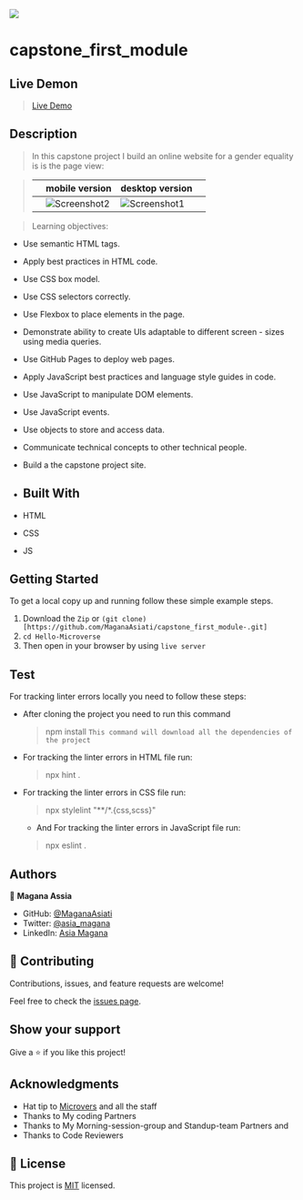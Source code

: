 
![](https://img.shields.io/badge/Microverse-blueviolet)

# capstone_first_module

## Live Demon

> [Live Demo](https://luxury-halva-c73c1e.netlify.app)
## Description

> In this capstone project  I build  an online website for a gender equality
is is the page view:

> || mobile version | desktop version||
> |-|---------|----------|-|
> ||![Screenshot2](https://user-images.githubusercontent.com/95297251/163289045-af9fb6ca-f3d9-4fff-ab52-ff1ea74f1381.png) | ![Screenshot1](https://user-images.githubusercontent.com/95297251/163288235-1ed01dc4-9454-47ee-bd8a-afe1f1ea375b.png) 

> Learning objectives: 

- Use semantic HTML tags.
- Apply best practices in HTML code.
- Use CSS box model.
- Use CSS selectors correctly.
- Use Flexbox to place elements in the page.
- Demonstrate ability to create UIs adaptable to different screen - sizes using media queries.
- Use GitHub Pages to deploy web pages.
- Apply JavaScript best practices and language style guides in code.
- Use JavaScript to manipulate DOM elements.
- Use JavaScript events.
- Use objects to store and access data.
- Communicate technical concepts to other technical people.
- Build a the capstone project site.
- ## Built With

- HTML
- CSS
- JS

## Getting Started

To get a local copy up and running follow these simple example steps.
1. Download the `Zip` or `(git clone)[https://github.com/MaganaAsiati/capstone_first_module-.git]`
2. `cd Hello-Microverse`
3. Then open in your browser by using `live server`
## Test

For tracking linter errors locally you need to follow these steps:

- After cloning the project you need to run this command
  > npm install
   `This command will download all the dependencies of the project`

- For tracking the linter errors in HTML file run:
  > npx hint .

- For tracking the linter errors in CSS file run:
  > npx stylelint "**/*.{css,scss}"

  - And For tracking the linter errors in JavaScript file run:
  > npx eslint .


## Authors

👤 **Magana Assia**

- GitHub: [@MaganaAsiati ](https://github.com/MaganaAsiati)
- Twitter: [@asia_magana](https://twitter.com/asia_magana)
- LinkedIn: [Asia Magana](https://www.linkedin.com/in/asia-magana-60b451200/)

## 🤝 Contributing

Contributions, issues, and feature requests are welcome!

Feel free to check the [issues page](../../issues/).

## Show your support

Give a ⭐️ if you like this project!

## Acknowledgments

- Hat tip to [Microvers](www.microverse.org)  and all the staff
- Thanks to My coding Partners 
- Thanks to My Morning-session-group and Standup-team Partners and
- Thanks to Code Reviewers

## 📝 License

This project is [MIT](./MIT.md) licensed.
